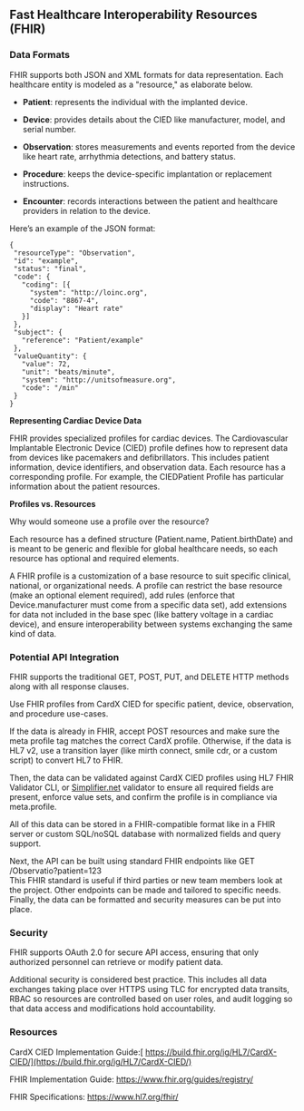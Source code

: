 
## **Fast Healthcare Interoperability Resources (FHIR)**

### **Data Formats**

FHIR supports both JSON and XML formats for data representation. Each healthcare entity is modeled as a "resource," as elaborate below. 

- **Patient**: represents the individual with the implanted device.

- **Device**: provides details about the CIED like manufacturer, model, and serial number. 

- **Observation**: stores measurements and events reported from the device like heart rate, arrhythmia detections, and battery status.

- **Procedure**: keeps the device-specific implantation or replacement instructions.

- **Encounter**: records interactions between the patient and healthcare providers in relation to the device.

Here’s an example of the JSON format:

    {
     "resourceType": "Observation",
     "id": "example",
     "status": "final",
     "code": {
       "coding": [{
         "system": "http://loinc.org",
         "code": "8867-4",
         "display": "Heart rate"
       }]
     },
     "subject": {
       "reference": "Patient/example"
     },
     "valueQuantity": {
       "value": 72,
       "unit": "beats/minute",
       "system": "http://unitsofmeasure.org",
       "code": "/min"
     }
    }

**Representing Cardiac Device Data**

FHIR provides specialized profiles for cardiac devices. The Cardiovascular Implantable Electronic Device (CIED) profile defines how to represent data from devices like pacemakers and defibrillators. This includes patient information, device identifiers, and observation data. Each resource has a corresponding profile. For example, the CIEDPatient Profile has particular information about the patient resources.

**Profiles vs. Resources**

Why would someone use a profile over the resource?

Each resource has a defined structure (Patient.name, Patient.birthDate) and is meant to be generic and flexible for global healthcare needs, so each resource has optional and required elements. 

A FHIR profile is a customization of a base resource to suit specific clinical, national, or organizational needs. A profile can restrict the base resource (make an optional element required), add rules (enforce that Device.manufacturer must come from a specific data set), add extensions for data not included in the base spec (like battery voltage in a cardiac device), and ensure interoperability between systems exchanging the same kind of data.


### **Potential API Integration**

FHIR supports the traditional GET, POST, PUT, and DELETE HTTP methods along with all response clauses. 

Use FHIR profiles from CardX CIED for specific patient, device, observation, and procedure use-cases.

If the data is already in FHIR, accept POST resources and make sure the meta profile tag matches the correct CardX profile. Otherwise, if the data is HL7 v2, use a transition layer (like mirth connect, smile cdr, or a custom script) to convert HL7 to FHIR.

Then, the data can be validated against CardX CIED profiles using HL7 FHIR Validator CLI, or [Simplifier.net](http://simplifier.net) validator to ensure all required fields are present, enforce value sets, and confirm the profile is in compliance via meta.profile.

All of this data can be stored in a FHIR-compatible format like in a FHIR server or custom SQL/noSQL database with normalized fields and query support.

Next, the API can be built using standard FHIR endpoints like GET /Observatio?patient=123\
This FHIR standard is useful if third parties or new team members look at the project. Other endpoints can be made and tailored to specific needs. Finally, the data can be formatted and security measures can be put into place.


### **Security**

FHIR supports OAuth 2.0 for secure API access, ensuring that only authorized personnel can retrieve or modify patient data.

Additional security is considered best practice. This includes all data exchanges taking place over HTTPS using TLC for encrypted data transits, RBAC so resources are controlled based on user roles, and audit logging so that data access and modifications hold accountability. 


### **Resources**

CardX CIED Implementation Guide:[ https://build.fhir.org/ig/HL7/CardX-CIED/](https://build.fhir.org/ig/HL7/CardX-CIED/)

FHIR Implementation Guide: <https://www.fhir.org/guides/registry/>

FHIR Specifications: <https://www.hl7.org/fhir/>
